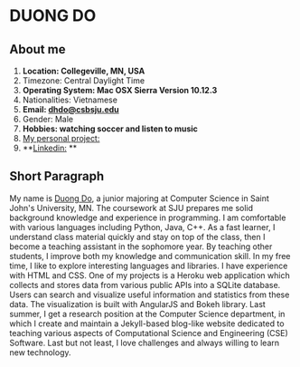 # DUONG DO

## About me

1. **Location: Collegeville, MN, USA**
2. Timezone: Central Daylight Time
3. **Operating System: Mac OSX Sierra Version 10.12.3**
4. Nationalities: Vietnamese
5. **Email: dhdo@csbsju.edu**
6. Gender: Male
7. **Hobbies: watching soccer and listen to music**
8. [My personal project:](https://duongdo-proj-1.herokuapp.com/)  
9. **[Linkedin:](https://www.linkedin.com/in/duongdo27) **

## Short Paragraph

My name is [Duong Do](https://github.com/duongdo27/), a junior majoring at Computer Science in Saint John's University, MN. 
The coursework at SJU prepares me solid background knowledge and experience in programming. I am comfortable with various languages including Python, Java, C++. As a fast learner, I understand class material quickly and stay on top of the class, then I become a teaching assistant in the sophomore year. By teaching other students, I improve both my knowledge and communication skill. In my free time, I like to explore interesting languages and libraries. I have experience with HTML and CSS. One of my projects is a Heroku web application which collects and stores data from various public APIs into a SQLite database. Users can search and visualize useful information and statistics from these data. The visualization is built with AngularJS and Bokeh library. Last summer, I get a research position at the Computer Science department, in which I create and maintain a Jekyll-based blog-like website dedicated to teaching various aspects of Computational Science and Engineering (CSE) Software. Last but not least, I love challenges and always willing to learn new technology. 


